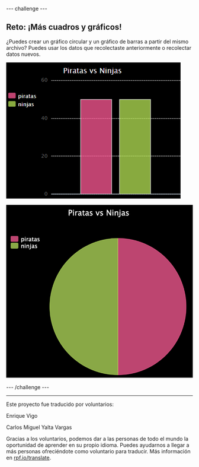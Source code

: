 --- challenge ---

## Reto: ¡Más cuadros y gráficos!

¿Puedes crear un gráfico circular y un gráfico de barras a partir del mismo archivo? Puedes usar los datos que recolectaste anteriormente o recolectar datos nuevos.

![captura de pantalla](images/pets-pn-bar.png)

![captura de pantalla](images/pets-pn.png)

--- /challenge ---


***
Este proyecto fue traducido por voluntarios:

Enrique Vigo

Carlos Miguel Yalta Vargas

Gracias a los voluntarios, podemos dar a las personas de todo el mundo la oportunidad de aprender en su propio idioma. Puedes ayudarnos a llegar a más personas ofreciéndote como voluntario para traducir. Más información en [rpf.io/translate](https://rpf.io/translate).